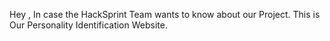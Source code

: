 Hey , In case the HackSprint Team wants to know about our Project. This is Our Personality Identification Website. 
